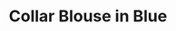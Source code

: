 ---
layout: item
permalink: /catalog/collar-blouse-in-blue
title: Collar Blouse in Blue

price: RUB 5,000

description: Made of soft and natural nude cotton fabric, which feels really nice on your skin. Loose silhouette gives comfort and freedom of movement. The collar has a button closure on the back. And, here is your part of design – a transparent chest pocket, which you fill with whatever you want.

composition: 90% cotton, 10% polyester
sizes: Available in two sizes (S, M)
---